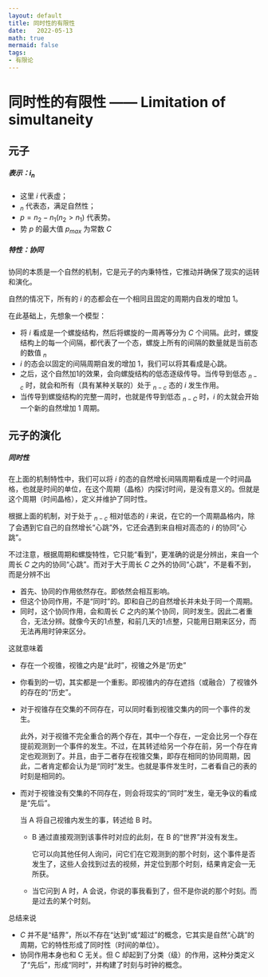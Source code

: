 ```yaml
---
layout: default
title: 同时性的有限性
date:   2022-05-13
math: true
mermaid: false
tags:
- 有限论
---
```


# 同时性的有限性 —— Limitation of simultaneity

## 元子



##### 表示：$i_{n}$

* 这里 $i$ 代表虚；
* $_n$ 代表态，满足自然性；
* $p = n_2-n_1 (n_2>n_1)$ 代表势。
* 势 $p$ 的最大值 $p_{max}$ 为常数 $C$



##### 特性：协同

协同的本质是一个自然的机制，它是元子的内秉特性，它推动并确保了现实的运转和演化。

自然的情况下，所有的 $i$ 的态都会在一个相同且固定的周期内自发的增加 1。

在此基础上，先想象一个模型：

* 将 $i$ 看成是一个螺旋结构，然后将螺旋的一周再等分为 $C$ 个间隔。此时，螺旋结构上的每一个间隔，都代表了一个态，螺旋上所有的间隔的数量就是当前态的数值 $_n$
* $i$ 的态会以固定的间隔周期自发的增加 1，我们可以将其看成是心跳。
* 之后，这个自然加1的效果，会向螺旋结构的低态逐级传导。当传导到低态 $_{n-c}$ 时，就会和所有（具有某种关联的）处于 $_{n-c}$ 态的 $i$ 发生作用。
* 当传导到螺旋结构的完整一周时，也就是传导到低态 $_{n-C}$ 时，$i$ 的太就会开始一个新的自然增加 1 周期。



## 元子的演化



##### 同时性

在上面的机制特性中，我们可以将 $i$ 的态的自然增长间隔周期看成是一个时间晶格，也就是时间的单位，在这个周期（晶格）内探讨时间，是没有意义的。但就是这个周期（时间晶格），定义并维护了同时性。

根据上面的机制，对于处于 $_{n-c}$ 相对低态的 $i$ 来说，在它的一个周期晶格内，除了会遇到它自己的自然增长“心跳”外，它还会遇到来自相对高态的 $i$ 的协同“心跳”。

不过注意，根据周期和螺旋特性，它只能“看到”，更准确的说是分辨出，来自一个周长 $C$ 之内的协同“心跳”。而对于大于周长 $C$ 之外的协同“心跳”，不是看不到，而是分辨不出

* 首先、协同的作用依然存在。即依然会相互影响。
* 但这个协同作用，不是“同时”的。即和自己的自然增长并未处于同一个周期。
* 同时，这个协同作用，会和周长 $C$ 之内的某个协同，同时发生。因此二者重合，无法分辨。就像今天的1点整，和前几天的1点整，只能用日期来区分，而无法再用时钟来区分。

这就意味着

* 存在一个视锥，视锥之内是“此时”，视锥之外是“历史”

* 你看到的一切，其实都是一个重影。即视锥内的存在遮挡（或融合）了视锥外的存在的“历史”。

* 对于视锥存在交集的不同存在，可以同时看到视锥交集内的同一个事件的发生。

  此外，对于视锥不完全重合的两个存在，其中一个存在，一定会比另一个存在提前观测到一个事件的发生。不过，在其转述给另一个存在前，另一个存在肯定也观测到了。并且，由于二者存在视锥交集，即存在相同的协同周期，因此，二者肯定都会认为是“同时”发生。也就是事件发生时，二者看自己的表的时刻是相同的。

* 而对于视锥没有交集的不同存在，则会将现实的“同时”发生，毫无争议的看成是“先后”。

  当 A 将自己视锥内发生的事，转述给 B 时。

    * B 通过直接观测到该事件时对应的此刻，在 B 的“世界”并没有发生。

      它可以向其他任何人询问，问它们在它观测到的那个时刻，这个事件是否发生了，这些人会找到过去的视频，并定位到那个时刻，结果肯定会一无所获。

    * 当它问到 A 时，A 会说，你说的事我看到了，但不是你说的那个时刻。而是过去的某个时刻。

总结来说

* $C$ 并不是“结界”，所以不存在“达到”或“超过”的概念，它其实是自然“心跳”的周期，它的特性形成了同时性（时间的单位）。
* 协同作用本身也和 C 无关。但 C 却起到了分类（级）的作用，这种分类定义了“先后”，形成“同时”，并构建了时刻与时钟的概念。

